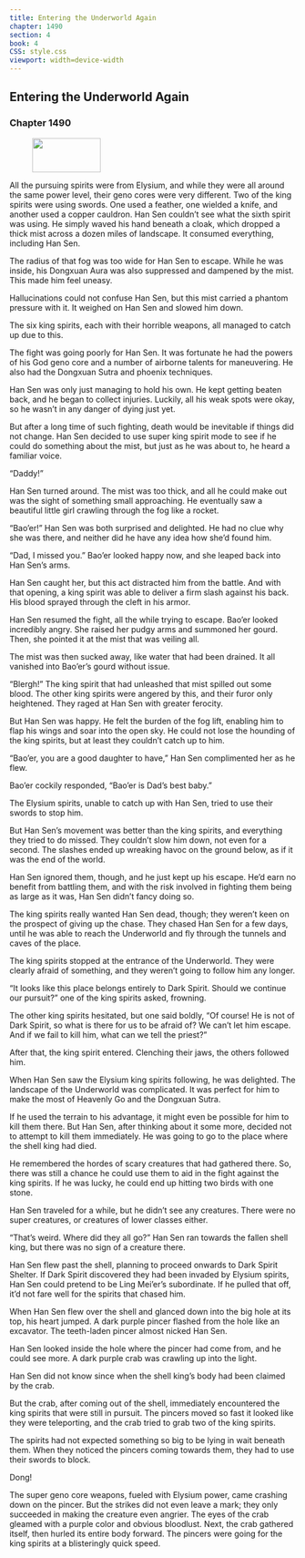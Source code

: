 ```yaml
---
title: Entering the Underworld Again
chapter: 1490
section: 4
book: 4
CSS: style.css
viewport: width=device-width
---
```


## Entering the Underworld Again

### Chapter 1490

<figure>
	<img src="../Images/gem.gif" alt="" id="gem" width="120" height="60" />
</figure>

All the pursuing spirits were from Elysium, and while they were all around the same power level, their geno cores were very different. Two of the king spirits were using swords. One used a feather, one wielded a knife, and another used a copper cauldron. Han Sen couldn’t see what the sixth spirit was using. He simply waved his hand beneath a cloak, which dropped a thick mist across a dozen miles of landscape. It consumed everything, including Han Sen.

The radius of that fog was too wide for Han Sen to escape. While he was inside, his Dongxuan Aura was also suppressed and dampened by the mist. This made him feel uneasy.

Hallucinations could not confuse Han Sen, but this mist carried a phantom pressure with it. It weighed on Han Sen and slowed him down.

The six king spirits, each with their horrible weapons, all managed to catch up due to this.

The fight was going poorly for Han Sen. It was fortunate he had the powers of his God geno core and a number of airborne talents for maneuvering. He also had the Dongxuan Sutra and phoenix techniques.

Han Sen was only just managing to hold his own. He kept getting beaten back, and he began to collect injuries. Luckily, all his weak spots were okay, so he wasn’t in any danger of dying just yet.

But after a long time of such fighting, death would be inevitable if things did not change. Han Sen decided to use super king spirit mode to see if he could do something about the mist, but just as he was about to, he heard a familiar voice.

“Daddy!”

Han Sen turned around. The mist was too thick, and all he could make out was the sight of something small approaching. He eventually saw a beautiful little girl crawling through the fog like a rocket.

“Bao’er!” Han Sen was both surprised and delighted. He had no clue why she was there, and neither did he have any idea how she’d found him.

“Dad, I missed you.” Bao’er looked happy now, and she leaped back into Han Sen’s arms.

Han Sen caught her, but this act distracted him from the battle. And with that opening, a king spirit was able to deliver a firm slash against his back. His blood sprayed through the cleft in his armor.

Han Sen resumed the fight, all the while trying to escape. Bao’er looked incredibly angry. She raised her pudgy arms and summoned her gourd. Then, she pointed it at the mist that was veiling all.

The mist was then sucked away, like water that had been drained. It all vanished into Bao’er’s gourd without issue.

“Blergh!” The king spirit that had unleashed that mist spilled out some blood. The other king spirits were angered by this, and their furor only heightened. They raged at Han Sen with greater ferocity.

But Han Sen was happy. He felt the burden of the fog lift, enabling him to flap his wings and soar into the open sky. He could not lose the hounding of the king spirits, but at least they couldn’t catch up to him.

“Bao’er, you are a good daughter to have,” Han Sen complimented her as he flew.

Bao’er cockily responded, “Bao’er is Dad’s best baby.”

The Elysium spirits, unable to catch up with Han Sen, tried to use their swords to stop him.

But Han Sen’s movement was better than the king spirits, and everything they tried to do missed. They couldn’t slow him down, not even for a second. The slashes ended up wreaking havoc on the ground below, as if it was the end of the world.

Han Sen ignored them, though, and he just kept up his escape. He’d earn no benefit from battling them, and with the risk involved in fighting them being as large as it was, Han Sen didn’t fancy doing so.

The king spirits really wanted Han Sen dead, though; they weren’t keen on the prospect of giving up the chase. They chased Han Sen for a few days, until he was able to reach the Underworld and fly through the tunnels and caves of the place.

The king spirits stopped at the entrance of the Underworld. They were clearly afraid of something, and they weren’t going to follow him any longer.

“It looks like this place belongs entirely to Dark Spirit. Should we continue our pursuit?” one of the king spirits asked, frowning.

The other king spirits hesitated, but one said boldly, “Of course! He is not of Dark Spirit, so what is there for us to be afraid of? We can’t let him escape. And if we fail to kill him, what can we tell the priest?”

After that, the king spirit entered. Clenching their jaws, the others followed him.

When Han Sen saw the Elysium king spirits following, he was delighted. The landscape of the Underworld was complicated. It was perfect for him to make the most of Heavenly Go and the Dongxuan Sutra.

If he used the terrain to his advantage, it might even be possible for him to kill them there. But Han Sen, after thinking about it some more, decided not to attempt to kill them immediately. He was going to go to the place where the shell king had died.

He remembered the hordes of scary creatures that had gathered there. So, there was still a chance he could use them to aid in the fight against the king spirits. If he was lucky, he could end up hitting two birds with one stone.

Han Sen traveled for a while, but he didn’t see any creatures. There were no super creatures, or creatures of lower classes either.

“That’s weird. Where did they all go?” Han Sen ran towards the fallen shell king, but there was no sign of a creature there.

Han Sen flew past the shell, planning to proceed onwards to Dark Spirit Shelter. If Dark Spirit discovered they had been invaded by Elysium spirits, Han Sen could pretend to be Ling Mei’er’s subordinate. If he pulled that off, it’d not fare well for the spirits that chased him.

When Han Sen flew over the shell and glanced down into the big hole at its top, his heart jumped. A dark purple pincer flashed from the hole like an excavator. The teeth-laden pincer almost nicked Han Sen.

Han Sen looked inside the hole where the pincer had come from, and he could see more. A dark purple crab was crawling up into the light.

Han Sen did not know since when the shell king’s body had been claimed by the crab.

But the crab, after coming out of the shell, immediately encountered the king spirits that were still in pursuit. The pincers moved so fast it looked like they were teleporting, and the crab tried to grab two of the king spirits.

The spirits had not expected something so big to be lying in wait beneath them. When they noticed the pincers coming towards them, they had to use their swords to block.

Dong!

The super geno core weapons, fueled with Elysium power, came crashing down on the pincer. But the strikes did not even leave a mark; they only succeeded in making the creature even angrier. The eyes of the crab gleamed with a purple color and obvious bloodlust. Next, the crab gathered itself, then hurled its entire body forward. The pincers were going for the king spirits at a blisteringly quick speed.